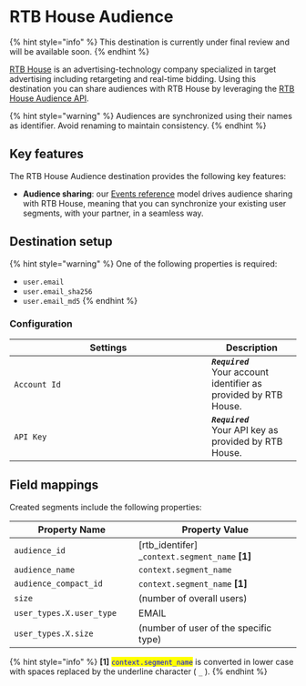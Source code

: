 # RTB House Audience

{% hint style="info" %}
This destination is currently under final review and will be available soon.
{% endhint %}

[RTB House](https://rtbhouse.com/) is an advertising-technology company specialized in target advertising including retargeting and real-time bidding. Using this destination you can share audiences with RTB House by leveraging the [RTB House Audience API](https://rtbhouse-traffic-audiences.ew.r.appspot.com/v1/docs/).

{% hint style="warning" %}
Audiences are synchronized using their names as identifier. Avoid renaming to maintain consistency.
{% endhint %}

## Key features

The RTB House Audience destination provides the following key features:

* **Audience sharing**: our [Events reference](https://community.commandersact.com/platform-x/developers/tracking/events-reference) model drives audience sharing with RTB House, meaning that you can synchronize your existing user segments, with your partner, in a seamless way.

## Destination setup

{% hint style="warning" %}
One of the following properties is required:

* `user.email`
* `user.email_sha256`
* `user.email_md5`
{% endhint %}

### Configuration

<table><thead><tr><th width="331">Settings</th><th>Description</th></tr></thead><tbody><tr><td><code>Account Id</code></td><td><em><strong><code>Required</code></strong></em> <br>Your account identifier as provided by RTB House.</td></tr><tr><td><code>API Key</code></td><td><em><strong><code>Required</code></strong></em> <br>Your API key as provided by RTB House.</td></tr></tbody></table>

## Field mappings

Created segments include the following properties:

<table><thead><tr><th width="275">Property Name</th><th width="586">Property Value</th></tr></thead><tbody><tr><td><code>audience_id</code></td><td>[rtb_identifer] _<code>context.segment_name</code> <strong>[1]</strong></td></tr><tr><td><code>audience_name</code></td><td><code>context.segment_name</code></td></tr><tr><td><code>audience_compact_id</code></td><td><code>context.segment_name</code> <strong>[1]</strong></td></tr><tr><td><code>size</code></td><td>(number of overall users)</td></tr><tr><td><code>user_types.X.user_type</code></td><td>EMAIL</td></tr><tr><td><code>user_types.X.size</code></td><td>(number of user of the specific type)</td></tr></tbody></table>

{% hint style="info" %}
**\[1]** <mark style="color:blue;">`context.segment_name`</mark> is converted in lower case with spaces replaced by the underline character ( `_` ).
{% endhint %}
